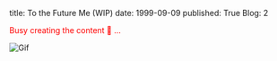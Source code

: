 title: To the Future Me (WIP)
date: 1999-09-09
published: True
Blog: 2

<span style="color:red"> Busy creating the content &#128075; ...</span>

![Gif](https://media.tenor.com/jNgKSlUpmkEAAAAC/typing-laptop.gif)
